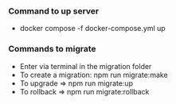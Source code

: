 ### Command to up server

- docker compose -f docker-compose.yml up


### Commands to migrate

- Enter via terminal in the migration folder
- To create a migration: npm run migrate:make <nome da tabela>
- To upgrade => npm run migrate:up
- To rollback => npm run migrate:rollback